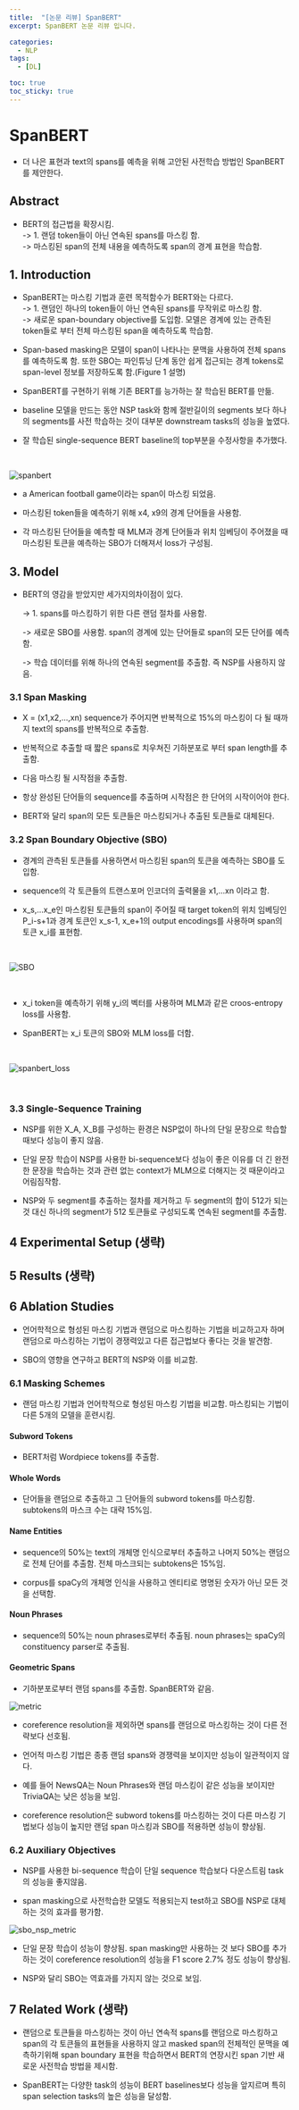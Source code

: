 ```yaml
---
title:  "[논문 리뷰] SpanBERT"
excerpt: SpanBERT 논문 리뷰 입니다.

categories:
  - NLP
tags:
  - [DL]

toc: true
toc_sticky: true
---
```


# SpanBERT

* 더 나은 표현과 text의 spans를 예측을 위해 고안된 사전학습 방법인 SpanBERT를 제안한다.

## Abstract

* BERT의 접근법을 확장시킴.   
  -> 1. 랜덤 token들이 아닌 연속된 spans를 마스킹 함.   
  -> 마스킹된 span의 전체 내용을 예측하도록 span의 경계 표현을 학습함.

## 1. Introduction

* SpanBERT는 마스킹 기법과 훈련 목적함수가 BERT와는 다르다.   
  -> 1. 랜덤인 하나의 token들이 아닌 연속된 spans를 무작위로 마스킹 함.   
  -> 새로운 span-boundary objective를 도입함. 모델은 경계에 있는 관측된 token들로 부터 전체 마스킹된 span을 예측하도록 학습함.

* Span-based masking은 모델이 span이 나타나는 문맥을 사용하여 전체 spans를 예측하도록 함. 또한 SBO는 파인튜닝 단계 동안 쉽게 접근되는 경계 tokens로 span-level 정보를 저장하도록 함.(Figure 1 설명)   

* SpanBERT를 구현하기 위해 기존 BERT를 능가하는 잘 학습된 BERT를 만듦.   

* baseline 모델을 만드는 동안 NSP task와 함께 절반길이의 segments 보다 하나의 segments를 사전 학습하는 것이 대부분 downstream tasks의 성능을 높였다.   

* 잘 학습된 single-sequence BERT baseline의 top부분을 수정사항을 추가했다. 

<br>

![spanbert](../images/spanbert.png)
<br>

* a American football game이라는 span이 마스킹 되었음.   

* 마스킹된 token들을 예측하기 위해 x4, x9의 경계 단어들을 사용함.   

* 각 마스킹된 단어들을 예측할 때 MLM과 경계 단어들과 위치 임베딩이 주어졌을 때 마스킹된 토큰을 예측하는 SBO가 더해져서 loss가 구성됨.

## 3. Model

* BERT의 영감을 받았지만 세가지의차이점이 있다.   
  
  -> 1. spans를 마스킹하기 위한 다른 랜덤 절차를 사용함.   

  -> 새로운 SBO를 사용함. span의 경계에 있는 단어들로 span의 모든 단어를 예측함.   
  
  -> 학습 데이터를 위해 하나의 연속된 segment를 추출함. 즉 NSP를 사용하지 않음.

### 3.1 Span Masking

* X = (x1,x2,...,xn) sequence가 주어지면 반복적으로 15%의 마스킹이 다 될 때까지 text의 spans를 반복적으로 추출함.   

* 반복적으로 추출할 때 짧은 spans로 치우쳐진 기하분포로 부터 span length를 추출함.   

* 다음 마스킹 될 시작점을 추출함.   

* 항상 완성된 단어들의 sequence를 추출하며 시작점은 한 단어의 시작이어야 한다.

* BERT와 달리 span의 모든 토큰들은 마스킹되거나 추출된 토큰들로 대체된다.

### 3.2 Span Boundary Objective (SBO)

* 경계의 관측된 토큰들를 사용하면서 마스킹된 span의 토큰을 예측하는 SBO를 도입함.   

* sequence의 각 토큰들의 트랜스포머 인코더의 출력물을 x1,...xn 이라고 함.   

* x_s,...x_e인 마스킹된 토큰들의 span이 주어질 때 target token의 위치 임베딩인 P_i-s+1과 경계 토큰인 x_s-1, x_e+1의 output encodings를 사용하며 span의 토큰 x_i를 표현함.

<br>

![SBO](../images/sbo.png)

<br>

* x_i token을 예측하기 위해 y_i의 벡터를 사용하며 MLM과 같은 croos-entropy loss를 사용함.   

* SpanBERT는 x_i 토큰의 SBO와 MLM loss를 더함.

<br>

![spanbert_loss](../images/loss.png)

<br>

### 3.3 Single-Sequence Training

* NSP를 위한 X_A, X_B를 구성하는 환경은 NSP없이 하나의 단일 문장으로 학습할 때보다 성능이 좋지 않음.   

* 단일 문장 학습이 NSP를 사용한 bi-sequence보다 성능이 좋은 이유를 더 긴 완전한 문장을 학습하는 것과 관련 없는 context가 MLM으로 더해지는 것 때문이라고 어림짐작함.   

* NSP와 두 segment를 추출하는 절차를 제거하고 두 segment의 합이 512가 되는 것 대신 하나의 segment가 512 토큰들로 구성되도록 연속된 segment를 추출함.

## 4 Experimental Setup (생략)

## 5 Results (생략)

## 6 Ablation Studies

* 언어학적으로 형성된 마스킹 기법과 랜덤으로 마스킹하는 기법을 비교하고자 하며 랜덤으로 마스킹하는 기법이 경쟁력있고 다른 접근법보다 좋다는 것을 발견함.   

* SBO의 영향을 연구하고 BERT의 NSP와 이를 비교함.

### 6.1 Masking Schemes

* 랜덤 마스킹 기법과 언어학적으로 형성된 마스킹 기법을 비교함. 마스킹되는 기법이 다른 5개의 모델을 훈련시킴.   

#### Subword Tokens
* BERT처럼 Wordpiece tokens를 추출함.

#### Whole Words
* 단어들을 랜덤으로 추출하고 그 단어들의 subword tokens를 마스킹함. subtokens의 마스크 수는 대략 15%임.

#### Name Entities
* sequence의 50%는 text의 개체명 인식으로부터 추출하고 나머지 50%는 랜덤으로 전체 단어를 추출함. 전체 마스크되는 subtokens은 15%임.   

* corpus를 spaCy의 개체명 인식을 사용하고 엔티티로 명명된 숫자가 아닌 모든 것을 선택함.

#### Noun Phrases
* sequence의 50%는 noun phrases로부터 추출됨. noun phrases는 spaCy의 constituency parser로 추출됨.

#### Geometric Spans
* 기하분포로부터 랜덤 spans를 추출함. SpanBERT와 같음.

![metric](../images/metric.png)

* coreference resolution을 제외하면 spans를 랜덤으로 마스킹하는 것이 다른 전략보다 선호됨.   

* 언어적 마스킹 기법은 종종 랜덤 spans와 경쟁력을 보이지만 성능이 일관적이지 않다.   

* 예를 들어 NewsQA는 Noun Phrases와 랜덤 마스킹이 같은 성능을 보이지만 TriviaQA는 낮은 성능을 보임.   

* coreference resolution은 subword tokens를 마스킹하는 것이 다른 마스킹 기법보다 성능이 높지만 랜덤 span 마스킹과 SBO를 적용하면 성능이 향상됨.

### 6.2 Auxiliary Objectives

* NSP를 사용한 bi-sequence 학습이 단일 sequence 학습보다 다운스트림 task의 성능을 좋지않음.   

* span masking으로 사전학습한 모델도 적용되는지 test하고 SBO를 NSP로 대체하는 것의 효과를 평가함.

![sbo_nsp_metric](../images/sbo_nsp_metric.png)

* 단일 문장 학습이 성능이 향상됨. span masking만 사용하는 것 보다 SBO를 추가하는 것이 coreference resolution의 성능을 F1 score 2.7% 정도 성능이 향상됨.   

* NSP와 달리 SBO는 역효과를 가지지 않는 것으로 보임.

## 7 Related Work (생략)

* 랜덤으로 토큰들을 마스킹하는 것이 아닌 연속적 spans를 랜덤으로 마스킹하고 span의 각 토큰들의 표현들을 사용하지 않고 masked span의 전체적인 문맥을 예측하기위해 span boundary 표현을 학습하면서 BERT의 연장시킨 span 기반 새로운 사전학습 방법을 제시함.   

* SpanBERT는 다양한 task의 성능이 BERT baselines보다 성능을 앞지르며 특히 span selection tasks의 높은 성능을 달성함.
